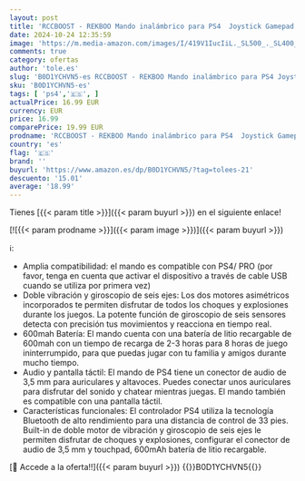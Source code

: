 ```yaml
---
layout: post
title: 'RCCBOOST - REKBOO Mando inalámbrico para PS4  Joystick Gamepad para PS4/Slim/Pro con Doble Motor de Vibración | Batería 600mah | Panel Táctil | Altavoz Audio Jack 3.5mm'
date: 2024-10-24 12:35:59
image: 'https://m.media-amazon.com/images/I/419V1IucIiL._SL500_._SL400_.jpg'
comments: true
category: ofertas
author: 'tole.es'
slug: 'B0D1YCHVN5-es RCCBOOST - REKBOO Mando inalámbrico para PS4 Joystick...'
sku: 'B0D1YCHVN5-es'
tags: [ 'ps4','🇪🇸', ]
actualPrice: 16.99 EUR
currency: EUR
price: 16.99
comparePrice: 19.99 EUR
prodname: 'RCCBOOST - REKBOO Mando inalámbrico para PS4  Joystick Gamepad para PS4/Slim/Pro con Doble Motor de Vibración | Batería 600mah | Panel Táctil | Altavoz Audio Jack 3.5mm'
country: 'es'
flag: '🇪🇸'
brand: ''
buyurl: 'https://www.amazon.es/dp/B0D1YCHVN5/?tag=tolees-21'
descuento: '15.01'
average: '18.99'
---
```


Tienes [{{< param title >}}]({{< param buyurl >}}) en el siguiente enlace!

[![{{< param prodname >}}]({{< param image >}})]({{< param buyurl >}})

ℹ️:

- Amplia compatibilidad: el mando es compatible con PS4/ PRO (por favor, tenga en cuenta que activar el dispositivo a través de cable USB cuando se utiliza por primera vez)
- Doble vibración y giroscopio de seis ejes: Los dos motores asimétricos incorporados te permiten disfrutar de todos los choques y explosiones durante los juegos. La potente función de giroscopio de seis sensores detecta con precisión tus movimientos y reacciona en tiempo real.
- 600mah Batería: El mando cuenta con una batería de litio recargable de 600mah con un tiempo de recarga de 2-3 horas para 8 horas de juego ininterrumpido, para que puedas jugar con tu familia y amigos durante mucho tiempo.
- Audio y pantalla táctil: El mando de PS4 tiene un conector de audio de 3,5 mm para auriculares y altavoces. Puedes conectar unos auriculares para disfrutar del sonido y chatear mientras juegas. El mando también es compatible con una pantalla táctil.
- Características funcionales: El controlador PS4 utiliza la tecnología Bluetooth de alto rendimiento para una distancia de control de 33 pies. Built-in de doble motor de vibración y giroscopio de seis ejes le permiten disfrutar de choques y explosiones, configurar el conector de audio de 3,5 mm y touchpad, 600mAh batería de litio recargable.

[🛒 Accede a la oferta!!]({{< param buyurl >}})
{{<world>}}B0D1YCHVN5{{</world>}}

